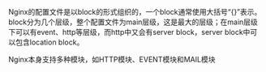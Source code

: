 Nginx的配置文件是以block的形式组织的，一个block通常使用大括号“{}”表示。block分为几个层级，整个配置文件为main层级，这是最大的层级；在main层级下可以有event、http等层级，而http中又会有server block，server block中可以包含location block。

Nginx本身支持多种模块，如HTTP模块、EVENT模块和MAIL模块



